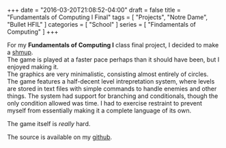 +++
date = "2016-03-20T21:08:52-04:00"
draft = false
title = "Fundamentals of Computing I Final"
tags = [ "Projects", "Notre Dame", "Bullet HFIL" ]
categories = [ "School" ]
series = [ "Findamentals of Computing" ]
+++

For my **Fundamentals of Computing I** class final project,
I decided to make a [shmup](https://en.wikipedia.org/wiki/Shoot_%27em_up#Types).  
The game is played at a faster pace perhaps than it should have been,
but I enjoyed making it.  
The graphics are very minimalistic, consisting almost entirely of circles.  
The game features a half-decent level intrepretation system, where
levels are stored in text files with simple commands to handle enemies
and other things. The system had support for branching and conditionals,
though the only condition allowed was time. I had to exercise restraint
to prevent myself from essentially making it a complete language of
its own.

The game itself is _really_ hard.  

The source is available on my [github](https://github.com/JohnathonNow/fndcmpifinal).

